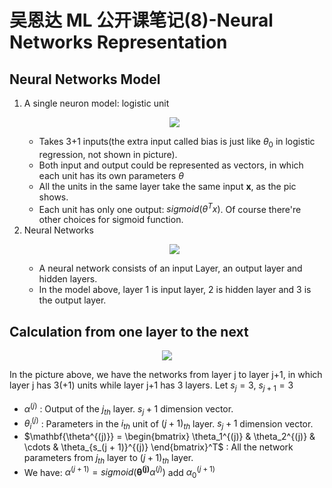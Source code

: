 # 吴恩达 ML 公开课笔记(8)-Neural Networks Representation


<!--more-->

## Neural Networks Model
1. A single neuron model: logistic unit <p align="center"> <img src="https://my-imgshare.oss-cn-shenzhen.aliyuncs.com/NN0.png" /> </p>
   - Takes 3+1 inputs(the extra input called bias is just like $\theta_0$ in logistic regression, not shown in picture).
   - Both input and output could be represented as vectors, in which each unit has its own parameters $\theta$
   - All the units in the same layer take the same input $\mathbf{x}$, as the pic shows.
   - Each unit has only one output: $sigmoid(\theta^T x)$. Of course there're other choices for sigmoid function.
2. Neural Networks <p align="center"> <img src="https://my-imgshare.oss-cn-shenzhen.aliyuncs.com/NN2_5.png" /> </p>
   - A neural network consists of an input Layer, an output layer and hidden layers.
   - In the model above, layer 1 is input layer, 2 is hidden layer and 3 is the output layer.

<!--more-->

## Calculation from one layer to the next
<p align="center"> <img src="https://my-imgshare.oss-cn-shenzhen.aliyuncs.com/NN2.png" /> </p>

In the picture above, we have the networks from layer j to layer j+1, in which layer j has 3(+1) units while layer j+1 has 3 layers. Let $s_j = 3$, $s_{j+1} = 3$
   - $\alpha^{(j)}$ : Output of the $j_{th}$ layer. $s_j + 1$ dimension vector.
   - $\theta_i^{(j)}$ : Parameters in the $i_{th}$ unit of ${(j+1)}_{th}$ layer. $s_j + 1$ dimension vector.
   - $\mathbf{\theta^{(j)}} = \begin{bmatrix} \theta_1^{(j)} & \theta_2^{(j)} & \cdots & \theta_{s_(j + 1)}^{(j)} \end{bmatrix}^T$ : All the network parameters from $j_{th}$ layer to ${(j+1)}_{th}$ layer.
   - We have: $\alpha^{(j+1)} = sigmoid(\mathbf{\theta^{(j)}}\alpha^{(j)})$ add $\alpha_0^{(j+1)}$


